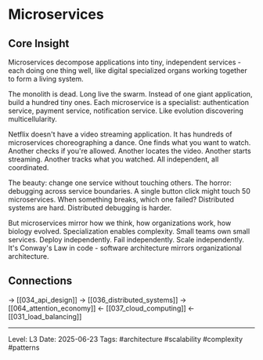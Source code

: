 # Microservices

## Core Insight
Microservices decompose applications into tiny, independent services - each doing one thing well, like digital specialized organs working together to form a living system.

The monolith is dead. Long live the swarm. Instead of one giant application, build a hundred tiny ones. Each microservice is a specialist: authentication service, payment service, notification service. Like evolution discovering multicellularity.

Netflix doesn't have a video streaming application. It has hundreds of microservices choreographing a dance. One finds what you want to watch. Another checks if you're allowed. Another locates the video. Another starts streaming. Another tracks what you watched. All independent, all coordinated.

The beauty: change one service without touching others. The horror: debugging across service boundaries. A single button click might touch 50 microservices. When something breaks, which one failed? Distributed systems are hard. Distributed debugging is harder.

But microservices mirror how we think, how organizations work, how biology evolved. Specialization enables complexity. Small teams own small services. Deploy independently. Fail independently. Scale independently. It's Conway's Law in code - software architecture mirrors organizational architecture.

## Connections
→ [[034_api_design]]
→ [[036_distributed_systems]]
→ [[064_attention_economy]]
← [[037_cloud_computing]]
← [[031_load_balancing]]

---
Level: L3
Date: 2025-06-23
Tags: #architecture #scalability #complexity #patterns